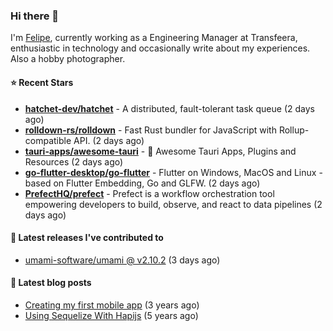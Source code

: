 ### Hi there 👋

I'm [Felipe](https://felipe.im), currently working as a Engineering Manager at Transfeera, enthusiastic in technology and occasionally write about my experiences. Also a hobby photographer.

#### ⭐ Recent Stars
- **[hatchet-dev/hatchet](https://github.com/hatchet-dev/hatchet)** - A distributed, fault-tolerant task queue (2 days ago)
- **[rolldown-rs/rolldown](https://github.com/rolldown-rs/rolldown)** - Fast Rust bundler for JavaScript with Rollup-compatible API. (2 days ago)
- **[tauri-apps/awesome-tauri](https://github.com/tauri-apps/awesome-tauri)** - 🚀 Awesome Tauri Apps, Plugins and Resources (2 days ago)
- **[go-flutter-desktop/go-flutter](https://github.com/go-flutter-desktop/go-flutter)** - Flutter on Windows, MacOS and Linux - based on Flutter Embedding, Go and GLFW. (2 days ago)
- **[PrefectHQ/prefect](https://github.com/PrefectHQ/prefect)** - Prefect is a workflow orchestration tool empowering developers to build, observe, and react to data pipelines (2 days ago)

#### 🚀 Latest releases I've contributed to


- [umami-software/umami @ v2.10.2](https://github.com/umami-software/umami/releases/tag/v2.10.2) (3 days ago)

#### 📄 Latest blog posts
- [Creating my first mobile app](https://felipe.im/posts/creating-my-first-mobile-app/) (3 years ago)
- [Using Sequelize With Hapijs](https://felipe.im/posts/using-sequelize-with-hapijs/) (5 years ago)